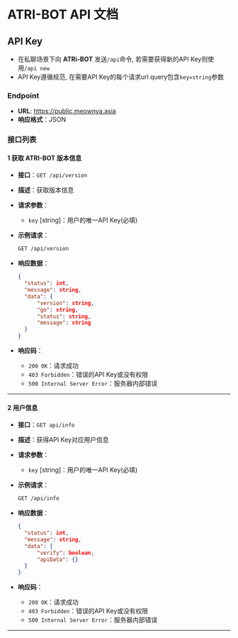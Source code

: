
# **ATRI-BOT** API 文档

## API Key
- 在私聊场景下向 **ATRi-BOT** 发送`/api`命令, 若需要获得新的API Key则使用`/api new`
- API Key遵循规范, 在需要API Key的每个请求url query包含`key=string`参数

### Endpoint
- **URL**: https://public.meownya.asia
- **响应格式**：JSON

### 接口列表

#### 1 获取 **ATRI-BOT** 版本信息

- **接口**：`GET /api/version`
- **描述**：获取版本信息
- **请求参数**：
  - `key` [string]：用户的唯一API Key(必填)
  
- **示例请求**：
  ```bash
  GET /api/version
  ```

- **响应数据**：

  ```json
  {
    "status": int,
    "message": string,
    "data": {
        "version": string,
        "go": string,
        "status": string,
        "message": string
    }
  }
  ```

- **响应码**：
  - `200 OK`：请求成功
  - `403 Forbidden`：错误的API Key或没有权限
  - `500 Internal Server Error`：服务器内部错误

---

#### 2 用户信息

- **接口**：`GET api/info`
- **描述**：获得API Key对应用户信息
- **请求参数**：
  - `key` [string]：用户的唯一API Key(必填)
  
- **示例请求**：
  ```bash
  GET /api/info
  ```

- **响应数据**：

  ```json
  {
    "status": int,
    "message": string,
    "data": {
        "verify": boolean,
        "apiData": {}
    }
  }
  ```

- **响应码**：
  - `200 OK`：请求成功
  - `403 Forbidden`：错误的API Key或没有权限
  - `500 Internal Server Error`：服务器内部错误

---
